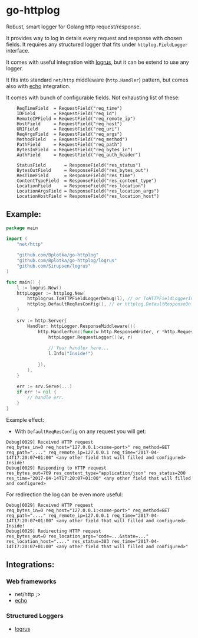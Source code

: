 # go-httplog

Robust, smart logger for Golang http request/response.

It provides way to log in details every request and response with chosen fields. It
requires any structured logger that fits under `httplog.FieldLogger` interface.

It comes with useful integration with [logrus]("github.com/Sirupsen/logrus"), but it can be extend to use any logger.

It fits into standard `net/http` middleware (`http.Handler`) pattern, but comes also with [echo]("github.com/labstack/echo") integration.

It comes with bunch of configurable fields. Not exhausting list of these:

```
	ReqTimeField  = RequestField("req_time")
	IDField       = RequestField("req_id")
	RemoteIPField = RequestField("req_remote_ip")
	HostField     = RequestField("req_host")
	URIField      = RequestField("req_uri")
	ReqArgsField  = RequestField("req_args")
	MethodField   = RequestField("req_method")
	PathField     = RequestField("req_path")
	BytesInField  = RequestField("req_bytes_in")
	AuthField     = RequestField("req_auth_header")
	
	StatusField       = ResponseField("res_status")
	BytesOutField     = ResponseField("res_bytes_out")
	ResTimeField      = ResponseField("res_time")
	ContentTypeField  = ResponseField("res_content_type")
	LocationField     = ResponseField("res_location")
	LocationArgsField = ResponseField("res_location_args")
	LocationHostField = ResponseField("res_location_host")
```

## Example:

```go
package main

import (
    "net/http"
    
    "github.com/Bplotka/go-httplog"
    "github.com/Bplotka/go-httplog/logrus"
    "github.com/Sirupsen/logrus"
)

func main() {
    l := logrus.New()
    httpLogger := httplog.New(
        httplogrus.ToHTTPFieldLoggerDebug(l), // or ToHTTPFieldLoggerInfo if you want these logs to be in Info level.
        httplog.DefaultReqResConfig(), // or httplog.DefaultResponseOnlyConfig() for only log line per response. 
    )
    
    srv := http.Server{
        Handler: httpLogger.ResponseMiddleware()(
            http.HandlerFunc(func(w http.ResponseWriter, r *http.Request) {
                httpLogger.RequestLogger()(w, r)
            
                // Your handler here...
                l.Info("Inside!")
            
            }),
        ),
    }
    
    err := srv.Serve(...)
    if err != nil {
        // handle err.
    }
}
```

Example effect: 

* With `DefaultReqResConfig` on any request you will get:
```
Debug[0029] Received HTTP request                         req_bytes_in=0 req_host="127.0.0.1:<some-port>" req_method=GET req_path="...." req_remote_ip=127.0.0.1 req_time="2017-04-14T17:20:07+01:00" <any other field that will filled and configured>
Inside!
Debug[0029] Responding to HTTP request                    res_bytes_out=769 res_content_type="application/json" res_status=200 res_time="2017-04-14T17:20:07+01:00" <any other field that will filled and configured>
```

For redirection the log can be even more useful:
```
Debug[0029] Received HTTP request                         req_bytes_in=0 req_host="127.0.0.1:<some-port>" req_method=GET req_path="...." req_remote_ip=127.0.0.1 req_time="2017-04-14T17:20:07+01:00" <any other field that will filled and configured>
Inside!
Debug[0029] Redirecting HTTP request                      res_bytes_out=0 res_location_args="code=...&state=..." res_location_host="...." res_status=303 res_time="2017-04-14T17:20:07+01:00" <any other field that will filled and configured>" 
```

## Integrations:

### Web frameworks
* net/http ;>
* [echo](echo/middleware.go)

### Structured Loggers
* [logrus](logrus/log.go)
